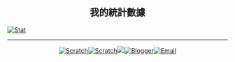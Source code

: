 ## <center>我的統計數據</center>
<!--![CharlieHandwriting](https://github-readme-stats.vercel.app/api/pin/?username=charlie-moomoo&repo=CharlieHandwriting)-->
[![Stat](https://github-readme-stats.vercel.app/api?username=charlie-moomoo&hide=contribs,prs,issues,stars&theme=gruvbox&include_all_commits=true&show_icons=true)](#)

<!--[![Scratch Recommended Project](https://cdn2.scratch.mit.edu/get_image/project/490426608_480x360.png)<br/>
進度條 100%Pen on Scratch]--><!--(https://scratch.mit.edu/projects/490426608/)-->
---
<!--[![Scratch](https://cdn.icon-icons.com/icons2/2699/PNG/64/mit_scratch_logo_icon_170949.png)](https://scratch.mit.edu/users/kiwichang2017)
[![Scratch](https://cdn.icon-icons.com/icons2/2699/PNG/64/mit_scratch_logo_icon_170949.png)](https://scratch.mit.edu/users/charlie-moomoo)
<a href="https://charlie-moomoo.github.io/discord/"><img src="https://cdn.icon-icons.com/icons2/2108/PNG/64/discord_icon_130958.png" border="0" /></a>
[![Blogger](https://cdn.icon-icons.com/icons2/1996/PNG/64/blog_blogger_business_news_web_website_icon_123264.png)](https://charlie-moomoo.blogspot.com)
[![Email](https://cdn.icon-icons.com/icons2/272/PNG/64/Email_30017.png)](mailto:charliemoomoo@yandex.com)-->
<center><a href="https://scratch.mit.edu/users/kiwichang2017"><img alt="Scratch" border="0" src="https://scratch.mit.edu/favicon.ico" title="" / /></a><a href="https://scratch.mit.edu/users/charlie-moomoo"><img alt="Scratch" border="0" src="https://scratch.mit.edu/favicon.ico" title="" / /></a><a href="javascript:alert('CharlieMoomoo#9491')"><img border="0" src="https://cdn.icon-icons.com/icons2/2108/PNG/32/discord_icon_130958.png" / /></a><a href="https://charlie-moomoo.blogspot.com/"><img alt="Blogger" border="0" src="https://cdn.icon-icons.com/icons2/1996/PNG/32/blog_blogger_business_news_web_website_icon_123264.png" title="" / /></a><a href="mailto:charliemoomoo@yandex.com"><img alt="Email" border="0" src="https://cdn.icon-icons.com/icons2/272/PNG/32/Email_30017.png" title="" / /></a></center>
